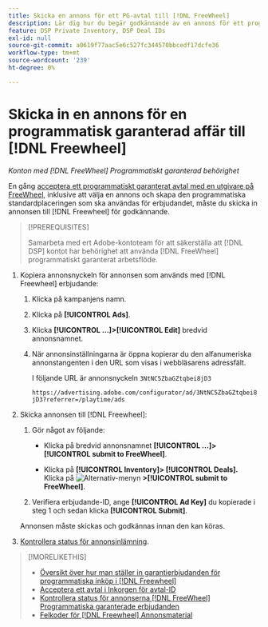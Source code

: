 ```yaml
---
title: Skicka en annons för ett PG-avtal till [!DNL FreeWheel]
description: Lär dig hur du begär godkännande av en annons för ett programmatiskt garanterat avtal med en utgivare på [!DNL Freewheel].
feature: DSP Private Inventory, DSP Deal IDs
exl-id: null
source-git-commit: a0619f77aac5e6c527fc344570bbcedf17dcfe36
workflow-type: tm+mt
source-wordcount: '239'
ht-degree: 0%

---
```


# Skicka in en annons för en programmatisk garanterad affär till [!DNL Freewheel]

*Konton med [!DNL FreeWheel] Programmatiskt garanterad behörighet*

En gång [acceptera ett programmatiskt garanterat avtal med en utgivare på FreeWheel](#programmatic-guaranteed-set-up.md#pg-setup-deal-id-inbox), inklusive att välja en annons och skapa den programmatiska standardplaceringen som ska användas för erbjudandet, måste du skicka in annonsen till [!DNL Freewheel] för godkännande.

>[!PREREQUISITES]
>
>Samarbeta med ert Adobe-kontoteam för att säkerställa att [!DNL DSP] kontot har behörighet att använda [!DNL FreeWheel] programmatiskt garanterat arbetsflöde.

1. Kopiera annonsnyckeln för annonsen som används med [!DNL Freewheel] erbjudande:

   1. Klicka på kampanjens namn.

   1. Klicka på **[!UICONTROL Ads]**.

   1. Klicka  **[!UICONTROL ...]>[!UICONTROL Edit]** bredvid annonsnamnet.

   1. När annonsinställningarna är öppna kopierar du den alfanumeriska annonstangenten i den URL som visas i webbläsarens adressfält.

      I följande URL är annonsnyckeln `3NtNC5ZbaGZtqbei8jD3`

      `https://advertising.adobe.com/configurator/ad/3NtNC5ZbaGZtqbei8jD3?referrer=/playtime/ads`

1. Skicka annonsen till [!DNL Freewheel]:

   1. Gör något av följande:

      * Klicka på bredvid annonsnamnet  **[!UICONTROL ...]>[!UICONTROL submit to FreeWheel]**.

      * Klicka på **[!UICONTROL Inventory]> [!UICONTROL Deals].** Klicka på ![Alternativ-menyn](/help/dsp/assets/options-menu.png) **>[!UICONTROL submit to FreeWheel]**.
   1. Verifiera erbjudande-ID, ange **[!UICONTROL Ad Key]** du kopierade i steg 1 och sedan klicka **[!UICONTROL Submit]**.

   Annonsen måste skickas och godkännas innan den kan köras.

1. [Kontrollera status för annonsinlämning](freewheel-check-status.md).

>[!MORELIKETHIS]
>
>* [Översikt över hur man ställer in garantierbjudanden för programmatiska inköp i [!DNL Freewheel]](freewheel-overview.md)
>* [Acceptera ett avtal i Inkorgen för avtal-ID](deal-id-inbox-accept.md)
>* [Kontrollera status för annonserna [!DNL FreeWheel] Programmatiska garanterade erbjudanden](freewheel-check-status.md)
>* [Felkoder för [!DNL Freewheel] Annonsmaterial](freewheel-error-codes.md)

